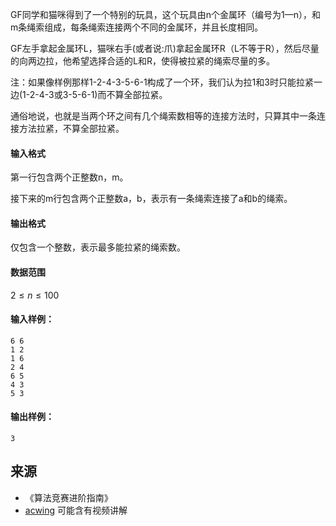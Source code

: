 GF同学和猫咪得到了一个特别的玩具，这个玩具由n个金属环（编号为1—n），和m条绳索组成，每条绳索连接两个不同的金属环，并且长度相同。

GF左手拿起金属环L，猫咪右手(或者说:爪)拿起金属环R（L不等于R），然后尽量的向两边拉，他希望选择合适的L和R，使得被拉紧的绳索尽量的多。

注：如果像样例那样1-2-4-3-5-6-1构成了一个环，我们认为拉1和3时只能拉紧一边(1-2-4-3或3-5-6-1)而不算全部拉紧。

通俗地说，也就是当两个环之间有几个绳索数相等的连接方法时，只算其中一条连接方法拉紧，不算全部拉紧。

#### 输入格式

第一行包含两个正整数n，m。

接下来的m行包含两个正整数a，b，表示有一条绳索连接了a和b的绳索。

#### 输出格式

仅包含一个整数，表示最多能拉紧的绳索数。

#### 数据范围

$2 \le n \le 100$

#### 输入样例：

```
6 6
1 2
1 6
2 4
6 5
4 3
5 3
```

#### 输出样例：

```
3
```

## 来源 
- 《算法竞赛进阶指南》
- [acwing](https://www.acwing.com/problem/content/387/) 可能含有视频讲解
